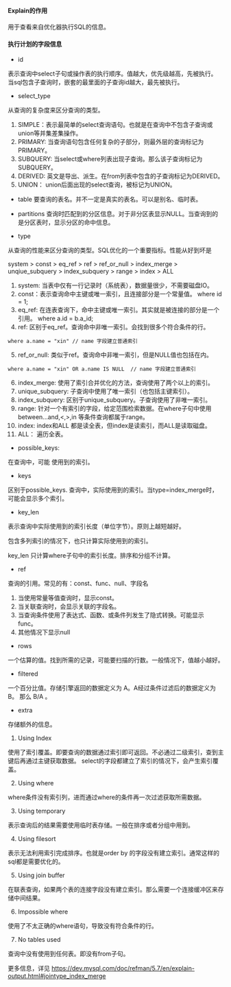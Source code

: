 ####  Explain的作用 ####
用于查看来自优化器执行SQL的信息。

#### 执行计划的字段信息 #### 

* id

表示查询中select子句或操作表的执行顺序。值越大，优先级越高，先被执行。
当sql包含子查询时，嵌套的最里面的子查询id越大，最先被执行。

* select_type

从查询的复杂度来区分查询的类型。

  1. SIMPLE：表示最简单的select查询语句。也就是在查询中不包含子查询或union等并集差集操作。
  2. PRIMARY: 当查询语句包含任何复杂的子部分，则最外层的查询标记为PRIMARY。
  3. SUBQUERY: 当select或where列表出现子查询。那么该子查询标记为SUBQUERY。
  4. DERIVED: 英文是导出、派生。在from列表中包含的子查询标记为DERIVED。
  5. UNION： union后面出现的select查询，被标记为UNION。

* table
要查询的表名。并不一定是真实的表名。可以是别名、临时表。

* partitions
查询时匹配到的分区信息。对于非分区表显示NULL。当查询到的是分区表时，显示分区的命中信息。

* type

从查询的性能来区分查询的类型。SQL优化的一个重要指标。性能从好到坏是

system > const > eq_ref > ref > ref_or_null > index_merge > unqiue_subquery > 
index_subquery > range > index > ALL
   1. system: 当表中仅有一行记录时（系统表），数据量很少，不需要磁盘IO。
   2. const：表示查询命中主键或唯一索引，且连接部分是一个常量值。 where id = 1;
   3. eq_ref: 在连表查询下，命中主键或唯一索引。其实就是被连接的部分是一个引用。
    where a.id = b.a_id;
   4. ref: 区别于eq_ref。查询命中非唯一索引。会找到很多个符合条件的行。 
   ````
   where a.name = "xin" // name 字段建立普通索引
   ````
   5. ref_or_null:  类似于ref。查询命中非唯一索引，但是NULL值也包括在内。
   ````
   where a.name = "xin" OR a.name IS NULL  // name 字段建立普通索引
   ````
   6. index_merge: 使用了索引合并优化的方法，查询使用了两个以上的索引。
   7. unique_subquery: 子查询中使用了唯一索引（也包括主键索引）。
   8. index_subquery:  区别于unique_subquery。子查询使用了非唯一索引。
   9. range: 针对一个有索引的字段，给定范围检索数据。在where子句中使用between...and,<,>,in 等条件查询都属于range。
   10. index: index和ALL 都是读全表，但index是读索引，而ALL是读取磁盘。
   11. ALL： 遍历全表。

* possible_keys:

在查询中，可能 使用到的索引。

* keys

区别于possible_keys. 查询中，实际使用到的索引。当type=index_merge时，可能会显示多个索引。

* key_len

表示查询中实际使用到的索引长度（单位字节）。原则上越短越好。 

包含多列索引的情况下，也只计算实际使用到的索引。

key_len 只计算where子句中的索引长度。排序和分组不计算。

* ref

查询的引用。常见的有：const、func、null、字段名
  1. 当使用常量等值查询时，显示const。
  2. 当关联查询时，会显示关联的字段名。
  3. 当查询条件使用了表达式、函数、或条件列发生了隐式转换。可能显示 func。
  4. 其他情况下显示null
  
* rows

一个估算的值。找到所需的记录，可能要扫描的行数。一般情况下，值越小越好。

* filtered

一个百分比值。存储引擎返回的数据定义为 A。A经过条件过滤后的数据定义为B。 那么 B/A 。

* extra

存储额外的信息。
 
  1. Using Index
  
  使用了索引覆盖。即要查询的数据通过索引即可返回。不必通过二级索引，查到主键后再通过主键获取数据。
  select的字段都建立了索引的情况下，会产生索引覆盖。
  
  2. Using where
  
  where条件没有索引列，进而通过where的条件再一次过滤获取所需数据。
  
  3. Using temporary
  
  表示查询后的结果需要使用临时表存储。一般在排序或者分组中用到。
  
  4. Using filesort
  
  表示无法利用索引完成排序。也就是order by 的字段没有建立索引。通常这样的sql都是需要优化的。
  
  5. Using join buffer
  
  在联表查询，如果两个表的连接字段没有建立索引。那么需要一个连接缓冲区来存储中间结果。
  
  6. Impossible where
  
  使用了不太正确的where语句，导致没有符合条件的行。
  
  7. No tables used
  
  查询中没有使用到任何表。即没有from子句。
  
  更多信息，详见 https://dev.mysql.com/doc/refman/5.7/en/explain-output.html#jointype_index_merge
  
  
